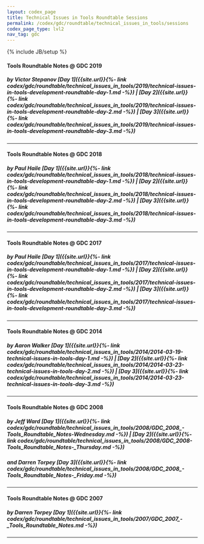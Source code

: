 ```yaml
---
layout: codex_page
title: Technical Issues in Tools Roundtable Sessions
permalink: /codex/gdc/roundtable/technical_issues_in_tools/sessions
codex_page_type: lvl2
nav_tag: gdc
---
```

{% include JB/setup %}


#### Tools Roundtable Notes @ GDC 2019
##### by Victor Stepanov‏  [Day 1]({{site.url}}{%- link codex/gdc/roundtable/technical_issues_in_tools/2019/technical-issues-in-tools-development-roundtable-day-1.md -%}) | [Day 2]({{site.url}}{%- link codex/gdc/roundtable/technical_issues_in_tools/2019/technical-issues-in-tools-development-roundtable-day-2.md -%}) | [Day 3]({{site.url}}{%- link codex/gdc/roundtable/technical_issues_in_tools/2019/technical-issues-in-tools-development-roundtable-day-3.md -%})

------

#### Tools Roundtable Notes @ GDC 2018
##### by Paul Haile‏  [Day 1]({{site.url}}{%- link codex/gdc/roundtable/technical_issues_in_tools/2018/technical-issues-in-tools-development-roundtable-day-1.md -%}) | [Day 2]({{site.url}}{%- link codex/gdc/roundtable/technical_issues_in_tools/2018/technical-issues-in-tools-development-roundtable-day-2.md -%}) | [Day 3]({{site.url}}{%- link codex/gdc/roundtable/technical_issues_in_tools/2018/technical-issues-in-tools-development-roundtable-day-3.md -%})

------

#### Tools Roundtable Notes @ GDC 2017
##### by Paul Haile‏  [Day 1]({{site.url}}{%- link codex/gdc/roundtable/technical_issues_in_tools/2017/technical-issues-in-tools-development-roundtable-day-1.md -%}) | [Day 2]({{site.url}}{%- link codex/gdc/roundtable/technical_issues_in_tools/2017/technical-issues-in-tools-development-roundtable-day-2.md -%}) | [Day 3]({{site.url}}{%- link codex/gdc/roundtable/technical_issues_in_tools/2017/technical-issues-in-tools-development-roundtable-day-3.md -%})

------

#### Tools Roundtable Notes @ GDC 2014
##### by Aaron Walker‏  [Day 1]({{site.url}}{%- link codex/gdc/roundtable/technical_issues_in_tools/2014/2014-03-19-technical-issues-in-tools-day-1.md -%}) | [Day 2]({{site.url}}{%- link codex/gdc/roundtable/technical_issues_in_tools/2014/2014-03-23-technical-issues-in-tools-day-2.md -%}) | [Day 3]({{site.url}}{%- link codex/gdc/roundtable/technical_issues_in_tools/2014/2014-03-23-technical-issues-in-tools-day-3.md -%})

------

#### Tools Roundtable Notes @ GDC 2008
##### by Jeff Ward [Day 1]({{site.url}}{%- link codex/gdc/roundtable/technical_issues_in_tools/2008/GDC_2008_-_Tools_Roundtable_Notes_-_Wednesday.md -%}) | [Day 2]({{site.url}}{%- link codex/gdc/roundtable/technical_issues_in_tools/2008/GDC_2008_-_Tools_Roundtable_Notes_-_Thursday.md -%})
##### and Darren Torpey [Day 3]({{site.url}}{%- link codex/gdc/roundtable/technical_issues_in_tools/2008/GDC_2008_-_Tools_Roundtable_Notes_-_Friday.md -%}) 

------

#### Tools Roundtable Notes @ GDC 2007
##### by Darren Torpey [Day 1]({{site.url}}{%- link codex/gdc/roundtable/technical_issues_in_tools/2007/GDC_2007_-_Tools_Roundtable_Notes.md -%})

------
